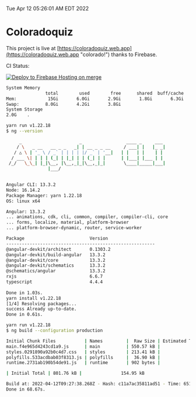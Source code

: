 Tue Apr 12 05:26:01 AM EDT 2022

# Coloradoquiz


This project is live at [https://coloradoquiz.web.app](https://coloradoquiz.web.app "colorado!") thanks to Firebase.

CI Status: 

[![Deploy to Firebase Hosting on merge](https://github.com/teamkushal/coloradoquiz/actions/workflows/firebase-hosting-merge.yml/badge.svg)](https://github.com/teamkushal/coloradoquiz/actions/workflows/firebase-hosting-merge.yml)

```bash
System Memory
               total        used        free      shared  buff/cache   available
Mem:            15Gi       6.0Gi       2.9Gi       1.8Gi       6.3Gi       7.1Gi
Swap:          8.0Gi       4.2Gi       3.8Gi
System Storage
2.0G	.
```
```bash
yarn run v1.22.18
$ ng --version

     _                      _                 ____ _     ___
    / \   _ __   __ _ _   _| | __ _ _ __     / ___| |   |_ _|
   / △ \ | '_ \ / _` | | | | |/ _` | '__|   | |   | |    | |
  / ___ \| | | | (_| | |_| | | (_| | |      | |___| |___ | |
 /_/   \_\_| |_|\__, |\__,_|_|\__,_|_|       \____|_____|___|
                |___/
    

Angular CLI: 13.3.2
Node: 16.14.2
Package Manager: yarn 1.22.18
OS: linux x64

Angular: 13.3.2
... animations, cdk, cli, common, compiler, compiler-cli, core
... forms, localize, material, platform-browser
... platform-browser-dynamic, router, service-worker

Package                         Version
---------------------------------------------------------
@angular-devkit/architect       0.1303.2
@angular-devkit/build-angular   13.3.2
@angular-devkit/core            13.3.2
@angular-devkit/schematics      13.3.2
@schematics/angular             13.3.2
rxjs                            6.6.7
typescript                      4.4.4
    
Done in 1.03s.
yarn install v1.22.18
[1/4] Resolving packages...
success Already up-to-date.
Done in 0.61s.
```
```bash
yarn run v1.22.18
$ ng build --configuration production

Initial Chunk Files           | Names         |  Raw Size | Estimated Transfer Size
main.f4e965d4243cd1a9.js      | main          | 550.57 kB |               130.19 kB
styles.0291890a92b0c4d7.css   | styles        | 213.41 kB |                12.54 kB
polyfills.533acdbab03f8313.js | polyfills     |  36.90 kB |                11.72 kB
runtime.2731ab190b54de91.js   | runtime       | 902 bytes |               517 bytes

| Initial Total | 801.76 kB |               154.95 kB

Build at: 2022-04-12T09:27:38.268Z - Hash: c11a7ac35811ad51 - Time: 65131ms
Done in 68.67s.
```
